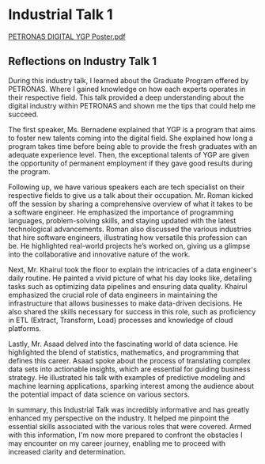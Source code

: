 # Industrial Talk 1

[PETRONAS DIGITAL YGP Poster.pdf](https://github.com/user-attachments/files/18547339/PETRONAS.DIGITAL.YGP.Poster.pdf)

## **Reflections on Industry Talk 1**
During this industry talk, I learned about the Graduate Program offered by PETRONAS. Where I gained knowledge on how each experts operates in their respective field. This talk provided a deep understanding about the digital industry within PETRONAS and shown me the tips that could help me succeed.

The first speaker, Ms. Bernadene explained that YGP is a program that aims to foster new talents coming into the digital field. She explained how long a program takes time before being able to provide the fresh graduates with an adequate experience level. Then, the exceptional talents of YGP are given the opportunity of permanent employment if they gave good results during the program.

Following up, we have various speakers each are tech specialist on their respective fields to give us a talk about their occupation. Mr. Roman kicked off the session by sharing a comprehensive overview of what it takes to be a software engineer. He emphasized the importance of programming languages, problem-solving skills, and staying updated with the latest technological advancements. Roman also discussed the various industries that hire software engineers, illustrating how versatile this profession can be. He highlighted real-world projects he’s worked on, giving us a glimpse into the collaborative and innovative nature of the work.

Next, Mr. Khairul took the floor to explain the intricacies of a data engineer's daily routine. He painted a vivid picture of what his day looks like, detailing tasks such as optimizing data pipelines and ensuring data quality. Khairul emphasized the crucial role of data engineers in maintaining the infrastructure that allows businesses to make data-driven decisions. He also shared the skills necessary for success in this role, such as proficiency in ETL (Extract, Transform, Load) processes and knowledge of cloud platforms.

Lastly, Mr. Asaad delved into the fascinating world of data science. He highlighted the blend of statistics, mathematics, and programming that defines this career. Asaad spoke about the process of translating complex data sets into actionable insights, which are essential for guiding business strategy. He illustrated his talk with examples of predictive modeling and machine learning applications, sparking interest among the audience about the potential impact of data science on various sectors.

In summary, this Industrial Talk was incredibly informative and has greatly enhanced my perspective on the industry. It helped me pinpoint the essential skills associated with the various roles that were covered. Armed with this information, I'm now more prepared to confront the obstacles I may encounter on my career journey, enabling me to proceed with increased clarity and determination.
